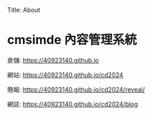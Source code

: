 Title: About

# cmsimde 內容管理系統

倉儲: <a href="https://40923140.github.io">https://40923140.github.io</a>

網站: <a href="https://40923140.github.io/cd2024">https://40923140.github.io/cd2024</a>

簡報: <a href="https://40923140.github.io/cd2024/reveal/">https://40923140.github.io/cd2024/reveal/</a>

網誌: <a href="https://40923140.github.io/cd2024/blog">https://40923140.github.io/cd2024/blog</a>












